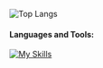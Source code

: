 ![Top Langs](https://github-readme-stats.vercel.app/api/top-langs/?username=willy-it-wonka&layout=compact&langs_count=20&cache_seconds)

#### Languages and Tools:
[![My Skills](https://skillicons.dev/icons?i=java,spring,ts,angular,html,css,bootstrap,hibernate,mysql,postgres,git,github,docker,aws,postman,idea,vscode,maven,ps&perline=12)](https://github.com/tandpfun/skill-icons#readme)
